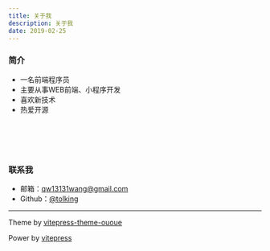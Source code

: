 ```yaml
---
title: 关于我
description: 关于我
date: 2019-02-25
---
```


### 简介

- 一名前端程序员
- 主要从事WEB前端、小程序开发
- 喜欢新技术
- 热爱开源

<div style="height:60px"></div>

### 联系我

- 邮箱：qw13131wang@gmail.com
- Github：[@tolking](https://github.com/tolking)

---

Theme by [vitepress-theme-ououe](https://github.com/tolking/vitepress-theme-ououe)

Power by [vitepress](https://github.com/vuejs/vitepress)
